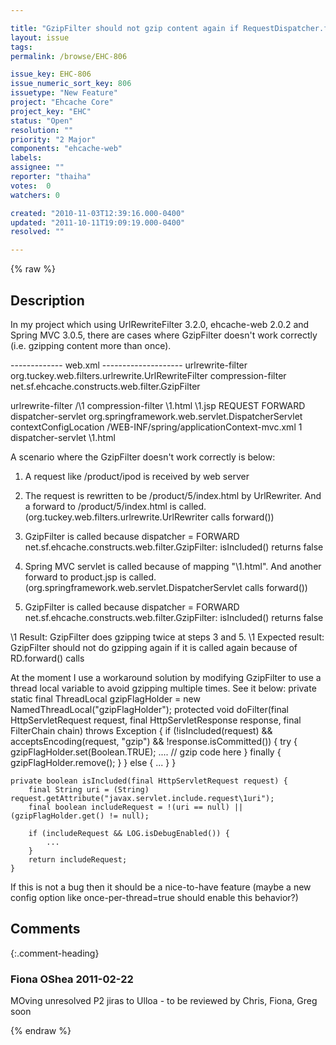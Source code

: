 ```yaml
---

title: "GzipFilter should not gzip content again if RequestDispatcher.forward() is called multiple times"
layout: issue
tags: 
permalink: /browse/EHC-806

issue_key: EHC-806
issue_numeric_sort_key: 806
issuetype: "New Feature"
project: "Ehcache Core"
project_key: "EHC"
status: "Open"
resolution: ""
priority: "2 Major"
components: "ehcache-web"
labels: 
assignee: ""
reporter: "thaiha"
votes:  0
watchers: 0

created: "2010-11-03T12:39:16.000-0400"
updated: "2011-10-11T19:09:19.000-0400"
resolved: ""

---
```




{% raw %}



## Description

<div markdown="1" class="description">


In my project which using UrlRewriteFilter 3.2.0, ehcache-web 2.0.2 and Spring MVC 3.0.5, there are cases where GzipFilter doesn't work correctly (i.e. gzipping content more than once).

------------- web.xml --------------------
  <filter>
    <filter-name>urlrewrite-filter</filter-name>
    <filter-class>org.tuckey.web.filters.urlrewrite.UrlRewriteFilter</filter-class>
  </filter>
  <filter>
    <filter-name>compression-filter</filter-name>
    <filter-class>net.sf.ehcache.constructs.web.filter.GzipFilter</filter-class>
  </filter>

  <filter-mapping>
    <filter-name>urlrewrite-filter</filter-name>
    <url-pattern>/\1</url-pattern>
  </filter-mapping>
  <filter-mapping>
    <filter-name>compression-filter</filter-name>
    <url-pattern>\1.html</url-pattern>
    <url-pattern>\1.jsp</url-pattern>
    <dispatcher>REQUEST</dispatcher>
    <dispatcher>FORWARD</dispatcher>
  </filter-mapping>

  <servlet>
    <servlet-name>dispatcher-servlet</servlet-name>
    <servlet-class>org.springframework.web.servlet.DispatcherServlet</servlet-class>
    <init-param>
      <param-name>contextConfigLocation</param-name>
      <param-value>/WEB-INF/spring/applicationContext-mvc.xml</param-value>
    </init-param>
    <load-on-startup>1</load-on-startup>
  </servlet>
  <servlet-mapping>
    <servlet-name>dispatcher-servlet</servlet-name>
    <url-pattern>\1.html</url-pattern>
  </servlet-mapping>

A scenario where the GzipFilter doesn't work correctly is below:

1. A request like /product/ipod is received by web server

2. The request is rewritten to be /product/5/index.html by UrlRewriter.
And a forward to /product/5/index.html is called.
(org.tuckey.web.filters.urlrewrite.UrlRewriter calls forward())

3. GzipFilter is called because dispatcher = FORWARD
net.sf.ehcache.constructs.web.filter.GzipFilter: isIncluded() returns false

4. Spring MVC servlet is called because of mapping "\1.html".
And another forward to product.jsp is called.
(org.springframework.web.servlet.DispatcherServlet calls forward())

5. GzipFilter is called because dispatcher = FORWARD
net.sf.ehcache.constructs.web.filter.GzipFilter: isIncluded() returns false

\1 Result:
GzipFilter does gzipping twice at steps 3 and 5. 
\1 Expected result: 
GzipFilter should not do gzipping again if it is called again because of RD.forward() calls

At the moment I use a workaround solution by modifying GzipFilter to use a thread local variable to avoid gzipping multiple times. See it below:
    private static final ThreadLocal<Boolean> gzipFlagHolder = new NamedThreadLocal<Boolean>("gzipFlagHolder");
    protected void doFilter(final HttpServletRequest request, final HttpServletResponse response,
                            final FilterChain chain) throws Exception {
        if (!isIncluded(request) && acceptsEncoding(request, "gzip") && !response.isCommitted()) {
            try {
                gzipFlagHolder.set(Boolean.TRUE);
                .... // gzip code here
            } finally {
                gzipFlagHolder.remove();
            }
        } else {
          ...
        }
    }

    private boolean isIncluded(final HttpServletRequest request) {
        final String uri = (String) request.getAttribute("javax.servlet.include.request\1uri");
        final boolean includeRequest = !(uri == null) || (gzipFlagHolder.get() != null);

        if (includeRequest && LOG.isDebugEnabled()) {
            ...
        }
        return includeRequest;
    }

If this is not a bug then it should be a nice-to-have feature (maybe a new config option like once-per-thread=true should enable this behavior?)


</div>

## Comments


{:.comment-heading}
### **Fiona OShea** <span class="date">2011-02-22</span>

<div markdown="1" class="comment">

MOving unresolved P2 jiras to Ulloa - to be reviewed by Chris, Fiona, Greg soon

</div>



{% endraw %}
